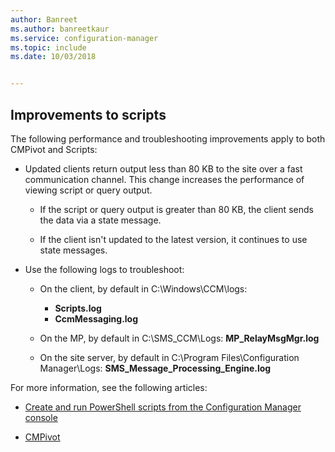 ```yaml
---
author: Banreet
ms.author: banreetkaur
ms.service: configuration-manager
ms.topic: include
ms.date: 10/03/2018


---
```


## <a name="bkmk_scripts"></a> Improvements to scripts
<!--1358239-->

The following performance and troubleshooting improvements apply to both CMPivot and Scripts:

- Updated clients return output less than 80 KB to the site over a fast communication channel. This change increases the performance of viewing script or query output.  

    - If the script or query output is greater than 80 KB, the client sends the data via a state message.  

    - If the client isn't updated to the latest version, it continues to use state messages.  

- Use the following logs to troubleshoot:  

    - On the client, by default in C:\Windows\CCM\logs:  
        - **Scripts.log**  
        - **CcmMessaging.log**  

    - On the MP, by default in C:\SMS_CCM\Logs: **MP_RelayMsgMgr.log**  

    - On the site server, by default in C:\Program Files\Configuration Manager\Logs: **SMS_Message_Processing_Engine.log**  


For more information, see the following articles:  

- [Create and run PowerShell scripts from the Configuration Manager console](../../../../apps/deploy-use/create-deploy-scripts.md)  

- [CMPivot](../../../servers/manage/cmpivot.md)  


